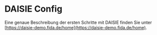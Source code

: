 # DAISIE Config

Eine genaue Beschreibung der ersten Schritte mit DAISIE finden Sie unter [https://daisie-demo.fida.de/home](https://daisie-demo.fida.de/home).
